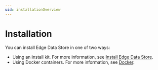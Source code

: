```yaml
---
uid: installationOverview
---
```


# Installation

You can install Edge Data Store in one of two ways:

- Using an install kit. For more information, see [Install Edge Data Store](xref:InstallEdgeDataStore).
- Using Docker containers. For more information, see [Docker](xref:edgeDocker).
